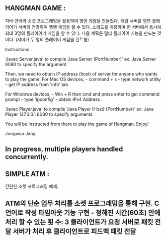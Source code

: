 HANGMAN GAME :
----------------------------------------------------------------------------------------------
자바 언어와 소켓 프로그래밍을 활용하여 행맨 게임을 만들었다.
게임 서버를 열면 플레이어가 서버와 연결하여 행맨 게임을 할 수 있다.
스레드를 이용하며 한 서버에서 동시에 최대 3명의 플레이어가 게임을 할 수 있다.
다음 계획은 멀티 플레이어 기능을 만드는 것이다. (서버가 두 명의 플레이어 게임을 컨트롤)

Instructions :

'Javac Server.java' to compile
'Java Server (PortNumber)' ex: Java Server 8080  to specify the argument

Then, we need to obtain IP address (host) of server for anyone who wants to play the game.
For Mac OS devices, 
    - command + s 
    - type network utility
    - get IP address from 'info' tab

For Windows devices,
    - Win + R then cmd and press enter to get command prompt
    - type 'ipconfig'
    - obtain IPv4 Address

'Javac Player.java' to compile
'Java Player (Host) (PortNumber)' ex: Java Player 127.0.0.1 8080 to specify arguments

You will be instructed from there to play the game of Hangman.
Enjoy!

Jongwoo Jang

In progress, multiple players handled concurrently. 
----------------------------------------------------------------------------------------------


SIMPLE ATM :
----------------------------------------------------------------------------------------------
간단한 소켓 프로그래밍 예제.

ATM의 단순 업무 처리를 소켓 프로그래밍을 통해 구현.
C 언어로 작성
타임아웃 기능 구현 - 정해진 시간(60초) 안에 처리 할 수 있는 횟 수: 3
클라이언트가 요청 서버로 패킷 전달
서버가 처리 후 클라이언트로 피드백 패킷 전달
----------------------------------------------------------------------------------------------



